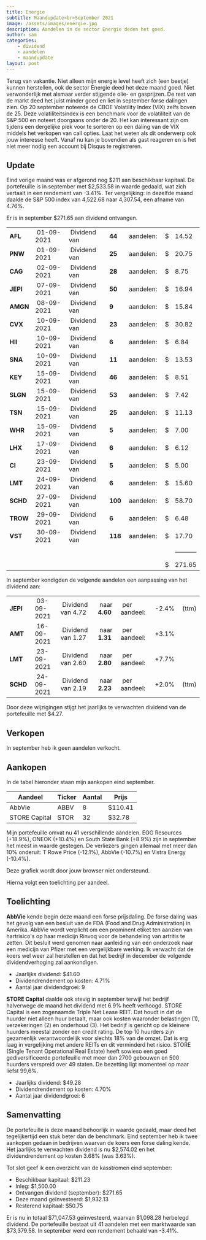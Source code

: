 ```yaml
---
title: Energie
subtitle: Maandupdate<br>September 2021
image: /assets/images/energie.jpg
description: Aandelen in de sector Energie deden het goed.
author: sam
categories:
    - dividend
    - aandelen
    - maandupdate
layout: post
---
```


Terug van vakantie. Niet alleen mijn energie level heeft zich (een beetje) kunnen herstellen, ook de sector Energie deed het deze maand goed. Niet verwonderlijk met alsmaar verder stijgende olie- en gasprijzen. De rest van de markt deed het juist minder goed en liet in september forse dalingen zien. Op 20 september noteerde de CBOE Volatility Index (VIX) zelfs boven de 25. Deze volatiliteitsindex is een benchmark voor de volatiliteit van de S&P 500 en noteert doorgaans onder de 20. Het kan interessant zijn om tijdens een dergelijke piek voor te sorteren op een daling van de VIX middels het verkopen van call opties. Laat het weten als dit onderwerp ook jouw interesse heeft. Vanaf nu kan je bovendien als gast reageren en is het niet meer nodig een account bij Disqus te registreren.

## Update

Eind vorige maand was er afgerond nog $211 aan beschikbaar kapitaal. De portefeuille is in september met $2,533.58 in waarde gedaald, wat zich vertaalt in een rendement van -3.41%. Ter vergelijking: in dezelfde maand daalde de S&P 500 index van 4,522.68 naar 4,307.54, een afname van 4.76%.

Er is in september $271.65 aan dividend ontvangen.

<div class="blog-list">
  <table>
    <tbody>
      <tr><td><b>AFL</b></td><td>&nbsp;01-09-2021</td><td>&nbsp;Dividend van</td><td>&nbsp;<b>44</b></td><td>&nbsp;aandelen:</td><td>&nbsp;$</td><td>14.52</td></tr>
      <tr><td><b>PNW</b></td><td>&nbsp;01-09-2021</td><td>&nbsp;Dividend van</td><td>&nbsp;<b>25</b></td><td>&nbsp;aandelen:</td><td>&nbsp;$</td><td>20.75</td></tr>
      <tr><td><b>CAG</b></td><td>&nbsp;02-09-2021</td><td>&nbsp;Dividend van</td><td>&nbsp;<b>28</b></td><td>&nbsp;aandelen:</td><td>&nbsp;$</td><td>8.75</td></tr>
      <tr><td><b>JEPI</b></td><td>&nbsp;07-09-2021</td><td>&nbsp;Dividend van</td><td>&nbsp;<b>50</b></td><td>&nbsp;aandelen:</td><td>&nbsp;$</td><td>16.94</td></tr>
      <tr><td><b>AMGN</b></td><td>&nbsp;08-09-2021</td><td>&nbsp;Dividend van</td><td>&nbsp;<b>9</b></td><td>&nbsp;aandelen:</td><td>&nbsp;$</td><td>15.84</td></tr>
      <tr><td><b>CVX</b></td><td>&nbsp;10-09-2021</td><td>&nbsp;Dividend van</td><td>&nbsp;<b>23</b></td><td>&nbsp;aandelen:</td><td>&nbsp;$</td><td>30.82</td></tr>
      <tr><td><b>HII</b></td><td>&nbsp;10-09-2021</td><td>&nbsp;Dividend van</td><td>&nbsp;<b>6</b></td><td>&nbsp;aandelen:</td><td>&nbsp;$</td><td>6.84</td></tr>
      <tr><td><b>SNA</b></td><td>&nbsp;10-09-2021</td><td>&nbsp;Dividend van</td><td>&nbsp;<b>11</b></td><td>&nbsp;aandelen:</td><td>&nbsp;$</td><td>13.53</td></tr>
      <tr><td><b>KEY</b></td><td>&nbsp;15-09-2021</td><td>&nbsp;Dividend van</td><td>&nbsp;<b>46</b></td><td>&nbsp;aandelen:</td><td>&nbsp;$</td><td>8.51</td></tr>
      <tr><td><b>SLGN</b></td><td>&nbsp;15-09-2021</td><td>&nbsp;Dividend van</td><td>&nbsp;<b>53</b></td><td>&nbsp;aandelen:</td><td>&nbsp;$</td><td>7.42</td></tr>
      <tr><td><b>TSN</b></td><td>&nbsp;15-09-2021</td><td>&nbsp;Dividend van</td><td>&nbsp;<b>25</b></td><td>&nbsp;aandelen:</td><td>&nbsp;$</td><td>11.13</td></tr>
      <tr><td><b>WHR</b></td><td>&nbsp;15-09-2021</td><td>&nbsp;Dividend van</td><td>&nbsp;<b>5</b></td><td>&nbsp;aandelen:</td><td>&nbsp;$</td><td>7.00</td></tr>
      <tr><td><b>LHX</b></td><td>&nbsp;17-09-2021</td><td>&nbsp;Dividend van</td><td>&nbsp;<b>6</b></td><td>&nbsp;aandelen:</td><td>&nbsp;$</td><td>6.12</td></tr>
      <tr><td><b>CI</b></td><td>&nbsp;23-09-2021</td><td>&nbsp;Dividend van</td><td>&nbsp;<b>5</b></td><td>&nbsp;aandelen:</td><td>&nbsp;$</td><td>5.00</td></tr>
      <tr><td><b>LMT</b></td><td>&nbsp;24-09-2021</td><td>&nbsp;Dividend van</td><td>&nbsp;<b>6</b></td><td>&nbsp;aandelen:</td><td>&nbsp;$</td><td>15.60</td></tr>
      <tr><td><b>SCHD</b></td><td>&nbsp;27-09-2021</td><td>&nbsp;Dividend van</td><td>&nbsp;<b>100</b></td><td>&nbsp;aandelen:</td><td>&nbsp;$</td><td>58.70</td></tr>
      <tr><td><b>TROW</b></td><td>&nbsp;29-09-2021</td><td>&nbsp;Dividend van</td><td>&nbsp;<b>6</b></td><td>&nbsp;aandelen:</td><td>&nbsp;$</td><td>6.48</td></tr>
      <tr><td><b>VST</b></td><td>&nbsp;30-09-2021</td><td>&nbsp;Dividend van</td><td>&nbsp;<b>118</b></td><td>&nbsp;aandelen:</td><td>&nbsp;$</td><td>17.70</td></tr>
	  <tr><td></td><td></td><td></td><td></td><td></td><td></td><td><hr style="background-color:black"></td></tr>
	  <tr><td></td><td></td><td></td><td></td><td></td><td>&nbsp;$</td><td>271.65</td></tr>
    </tbody>
  </table>
</div>

In september kondigden de volgende aandelen een aanpassing van het dividend aan:

<div class="blog-list">
  <table>
    <tbody>
	  <tr><td><b>JEPI&nbsp;</b></td><td>&nbsp;03-09-2021</td><td>&nbsp;Dividend van 4.72</td><td>&nbsp;naar <b>4.60</b></td><td>&nbsp;per aandeel:</td><td>&nbsp;-2.4%</td><td>&nbsp;(ttm)</td></tr>
      <tr><td><b>AMT&nbsp;</b></td><td>&nbsp;16-09-2021</td><td>&nbsp;Dividend van 1.27</td><td>&nbsp;naar <b>1.31</b></td><td>&nbsp;per aandeel:</td><td>&nbsp;+3.1%</td><td></td></tr>
	  <tr><td><b>LMT&nbsp;</b></td><td>&nbsp;23-09-2021</td><td>&nbsp;Dividend van 2.60</td><td>&nbsp;naar <b>2.80</b></td><td>&nbsp;per aandeel:</td><td>&nbsp;+7.7%</td><td></td></tr>
	  <tr><td><b>SCHD&nbsp;</b></td><td>&nbsp;24-09-2021</td><td>&nbsp;Dividend van 2.19</td><td>&nbsp;naar <b>2.23</b></td><td>&nbsp;per aandeel:</td><td>&nbsp;+2.0%</td><td>&nbsp;(ttm)</td></tr>
    </tbody>
  </table>
</div>

Door deze wijzigingen stijgt het jaarlijks te verwachten dividend van de portefeuille met $4.27.

## Verkopen

In september heb ik geen aandelen verkocht.

## Aankopen

In de tabel hieronder staan mijn aankopen eind september.

| Aandeel            | Ticker | Aantal | Prijs   |
|--------------------| -------| -------| --------|
| AbbVie             | ABBV   | 8      | $110.41 |
| STORE Capital      | STOR   | 32     |  $32.78 |

Mijn portefeuille omvat nu 41 verschillende aandelen. EOG Resources (+18.9%), ONEOK (+10.4%) en South State Bank (+8.9%) zijn in september het meest in waarde gestegen. De verliezers gingen allemaal met meer dan 10% onderuit: T Rowe Price (-12.1%), AbbVie (-10.7%) en Vistra Energy (-10.4%).

<div class="chart-wrapper">
    <canvas id="weights" width="400" height="200" align="left">Deze grafiek wordt door jouw browser niet ondersteund.</canvas>
</div>
<script src="{{site.baseurl}}/assets/js/charts/2021-10-04-script.js"></script>

Hierna volgt een toelichting per aandeel.

## Toelichting

**AbbVie** kende begin deze maand een forse prijsdaling. De forse daling was het gevolg van een besluit van de FDA (Food and Drug Administration) in Amerika. AbbVie wordt verplicht om een prominent etiket ten aanzien van hartrisico's op haar medicijn Rinvoq voor de behandeling van artritis te zetten. Dit besluit werd genomen naar aanleiding van een onderzoek naar een medicijn van Pfizer met een vergelijkbare werking. Ik verwacht dat de koers wel weer zal herstellen en dat het bedrijf in december de volgende dividendverhoging zal aankondigen.

<ul class="blog-list">
  <li>Jaarlijks dividend: $41.60</li>
  <li>Dividendrendement op kosten: 4.71%</li>
  <li>Aantal jaar dividendgroei: 9</li>
</ul>

**STORE Capital** daalde ook stevig in september terwijl het bedrijf halverwege de maand het dividend met 6.9% heeft verhoogd. STORE Capital is een zogenaamde Triple Net Lease REIT. Dat houdt in dat de huurder niet alleen huur betaalt, maar ook kosten waaronder belastingen (1), verzekeringen (2) en onderhoud (3). Het bedrijf is gericht op de kleinere huurders meestal zonder een credit rating. De top 10 huurders zijn gezamenlijk verantwoordelijk voor slechts 18% van de omzet. Dat is erg laag in vergelijking met andere REITs en dit verminderd het risico. STORE (Single Tenant Operational Real Estate) heeft sowieso een goed gediversificeerde portefeuille met meer dan 2700 gebouwen en 500 huurders verspreid over 49 staten. De bezetting ligt momenteel op maar liefst 99,6%.

<ul class="blog-list">
  <li>Jaarlijks dividend: $49.28</li>
  <li>Dividendrendement op kosten: 4.70%</li>
  <li>Aantal jaar dividendgroei: 6</li>
</ul>

## Samenvatting

De portefeuille is deze maand behoorlijk in waarde gedaald, maar deed het tegelijkertijd een stuk beter dan de benchmark. Eind september heb ik twee aankopen gedaan in bedrijven waarvan de koers een forse daling kende. Het jaarlijks te verwachten dividend is nu $2,574.02 en het dividendrendement op kosten 3.68% (was 3.63%).

Tot slot geef ik een overzicht van de kasstromen eind september:

<ul class="blog-list">
  <li>Beschikbaar kapitaal: $211.23</li>
  <li>Inleg: $1,500.00</li>
  <li>Ontvangen dividend (september): $271.65</li>
  <li>Deze maand geïnvesteerd: $1,932.13</li>
  <li>Resterend kapitaal: $50.75</li>
</ul>

Er is nu in totaal $71,047.53 geïnvesteerd, waarvan $1,098.28 herbelegd dividend. De portefeuille bestaat uit 41 aandelen met een marktwaarde van $73,379.58. In september werd een rendement behaald van -3.41%.